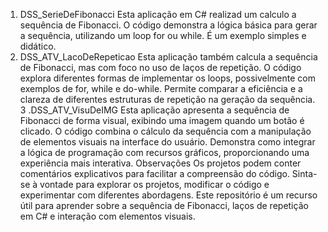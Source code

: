 1. DSS_SerieDeFibonacci
Esta aplicação em C# realizad um calculo a sequência de Fibonacci.
O código demonstra a lógica básica para gerar a sequência, utilizando um loop for ou  while.
É um exemplo simples e didático.
2. DSS_ATV_LacoDeRepeticao
Esta aplicação também calcula a sequência de Fibonacci, mas com foco no uso de laços de repetição.
O código explora diferentes formas de implementar os loops, possivelmente com exemplos de for, while e do-while.
Permite comparar a eficiência e a clareza de diferentes estruturas de repetição na geração da sequência.
3 .DSS_ATV_VisuDeIMG
Esta aplicação apresenta a sequência de Fibonacci de forma visual, exibindo uma imagem quando um botão é clicado.
O código combina o cálculo da sequência com a manipulação de elementos visuais na interface do usuário.
Demonstra como integrar a lógica de programação com recursos gráficos, proporcionando uma experiência mais interativa.
Observações
Os projetos podem conter comentários explicativos para facilitar a compreensão do código.
Sinta-se à vontade para explorar os projetos, modificar o código e experimentar com diferentes abordagens.
Este repositório é um recurso útil para aprender sobre a sequência de Fibonacci, laços de repetição em C# e interação com elementos visuais.
